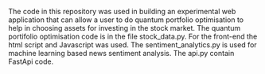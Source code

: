 The code in this repository was used in building an experimental web application that can allow a user to do quantum portfolio optimisation to help in choosing assets for investing in the stock market.
The quantum portifolio optimisation code is in the file stock_data.py. For the front-end the html script and Javascript was used. The sentiment_analytics.py is used for machine learning based news sentiment analysis.
The api.py contain FastApi code. 
